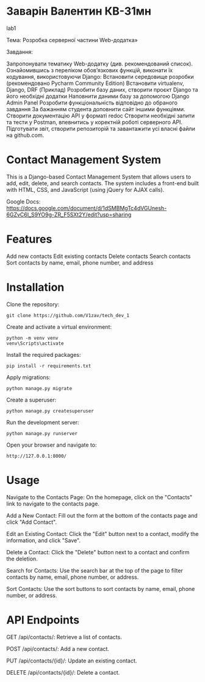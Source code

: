 # Заварін Валентин КВ-31мн
lab1

Тема: Розробка серверної частини Web-додатка» 

Завдання:

Запропонувати тематику Web-додатку (див. рекомендований список).
Ознайомившись з переліком обов’язкових функцій, виконати їх кодування, використовуючи Django:
Встановити середовище розробки (рекомендовано Pycharm Community Edition)
Встановити virtualenv, Django, DRF (Приклад)
Розробити базу даних, створити проєкт Django та його необхідні додатки
Наповнити даними базу за допомогою Django Admin Panel
Розробити функціональність відповідно до обраного завдання 
За бажанням студента доповнити сайт іншими функціями.
Створити документацію API у форматі redoc
Створити необхідні запити та тести у Postman, впевнитись у коректній роботі серверного API.
Підготувати звіт, створити репозиторій та завантажити усі власні файли на github.com.


# Contact Management System
This is a Django-based Contact Management System that allows users to add, edit, delete, and search contacts. The system includes a front-end built with HTML, CSS, and JavaScript (using jQuery for AJAX calls).

Google Docs: https://docs.google.com/document/d/1dSMBMgTc4dVGUnesh-6GZvC6I_S9YO9g-ZR_F5SXt2Y/edit?usp=sharing

# Features
Add new contacts
Edit existing contacts
Delete contacts
Search contacts
Sort contacts by name, email, phone number, and address

# Installation
Clone the repository:
```
git clone https://github.com/V1zav/tech_dev_1
```
Create and activate a virtual environment:
```
python -m venv venv
venv\Scripts\activate
```
Install the required packages:
```
pip install -r requirements.txt
```
Apply migrations:
```
python manage.py migrate
```
Create a superuser:
```
python manage.py createsuperuser
```
Run the development server:
```
python manage.py runserver
```
Open your browser and navigate to:
```
http://127.0.0.1:8000/
```
# Usage
Navigate to the Contacts Page:
On the homepage, click on the "Contacts" link to navigate to the contacts page.

Add a New Contact:
Fill out the form at the bottom of the contacts page and click "Add Contact".

Edit an Existing Contact:
Click the "Edit" button next to a contact, modify the information, and click "Save".

Delete a Contact:
Click the "Delete" button next to a contact and confirm the deletion.

Search for Contacts:
Use the search bar at the top of the page to filter contacts by name, email, phone number, or address.

Sort Contacts:
Use the sort buttons to sort contacts by name, email, phone number, or address.

# API Endpoints
GET /api/contacts/: Retrieve a list of contacts.

POST /api/contacts/: Add a new contact.

PUT /api/contacts/{id}/: Update an existing contact.

DELETE /api/contacts/{id}/: Delete a contact.
